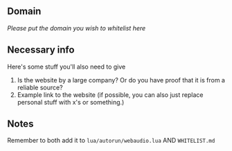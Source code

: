 ## Domain
_Please put the domain you wish to whitelist here_

## Necessary info
Here's some stuff you'll also need to give
1. Is the website by a large company? Or do you have proof that it is from a reliable source?
2. Example link to the website (if possible, you can also just replace personal stuff with x's or something.)

## Notes
Remember to both add it to ``lua/autorun/webaudio.lua`` AND ``WHITELIST.md``